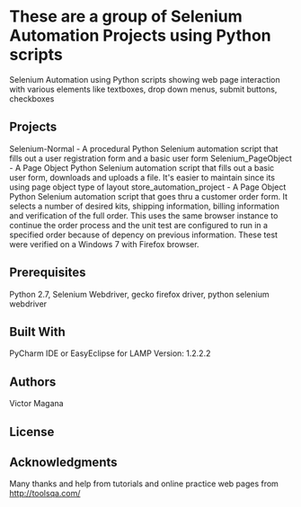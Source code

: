 # These are a group of Selenium Automation Projects using Python scripts

Selenium Automation using Python scripts showing web page interaction with various elements like textboxes, drop down menus, submit buttons, checkboxes

## Projects
Selenium-Normal - A procedural Python Selenium automation script that fills out a user registration form and a basic user form
Selenium_PageObject - A Page Object Python Selenium automation script that fills out a basic user form, downloads and uploads a file. It's easier to maintain since its using page object type of layout
store_automation_project - A Page Object Python Selenium automation script that goes thru a customer order form. It selects a number of desired kits, shipping information, billing information and verification of the full order. This uses the same browser instance to continue the order process and the unit test are configured to run in a specified order because of depency on previous information.
These test were verified on a Windows 7 with Firefox browser.

## Prerequisites

Python 2.7, Selenium Webdriver, gecko firefox driver, python selenium webdriver

## Built With

PyCharm IDE or EasyEclipse for LAMP Version: 1.2.2.2

## Authors

Victor Magana

## License


## Acknowledgments

Many thanks and help from tutorials and online practice web pages from http://toolsqa.com/